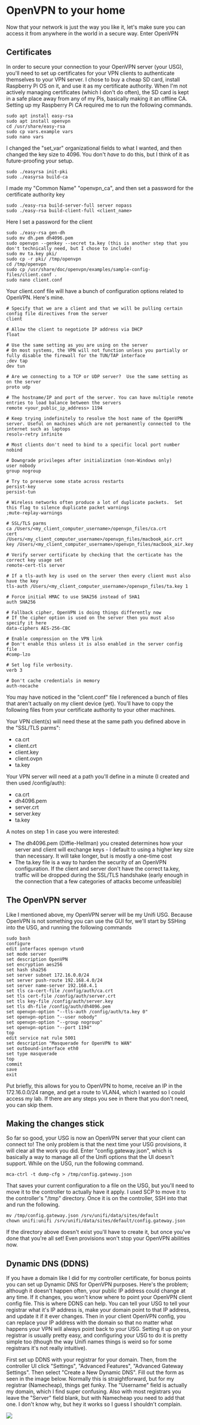 # OpenVPN to your home


Now that your network is just the way you like it, let's make sure you can access it from anywhere in the world in a secure way. Enter OpenVPN


## Certificates


In order to secure your connection to your OpenVPN server (your USG), you'll need to set up certificates for your VPN clients to authenticate themselves to your VPN server. I chose to buy a cheap SD card, install Raspberry Pi OS on it, and use it as my certificate authority. When I'm not actively managing certificates (which I don't do often), the SD card is kept in a safe place away from any of my Pis, basically making it an offline CA. Setting up my Raspberry Pi CA required me to run the following commands.

```
sudo apt install easy-rsa
sudo apt install openvpn
cd /usr/share/easy-rsa
sudo cp vars.example vars
sudo nano vars
```


I changed the "set_var" organizational fields to what I wanted, and then changed the key size to 4096. You don't *have* to do this, but I think of it as future-proofing your setup.


```
sudo ./easyrsa init-pki
sudo ./easyrsa build-ca
```


I made my "Common Name" "openvpn_ca", and then set a password for the certificate authority key


```
sudo ./easy-rsa build-server-full server nopass
sudo ./easy-rsa build-client-full <client_name>
```


Here I set a password for the client


```
sudo ./easy-rsa gen-dh
sudo mv dh.pem dh4096.pem
sudo openvpn --genkey --secret ta.key (this is another step that you don't technically need, but I chose to include)
sudo mv ta.key pki/
sudo cp -r pki/ /tmp/openvpn
cd /tmp/openvpn
sudo cp /usr/share/doc/openvpn/examples/sample-config-files/client.conf .
sudo nano client.conf
```


Your client.conf file will have a bunch of configuration options related to OpenVPN. Here's mine.


```
# Specify that we are a client and that we will be pulling certain config file directives from the server
client

# Allow the client to negotiote IP address via DHCP
float

# Use the same setting as you are using on the server
# On most systems, the VPN will not function unless you partially or fully disable the firewall for the TUN/TAP interface
;dev tap
dev tun

# Are we connecting to a TCP or UDP server?  Use the same setting as on the server
proto udp

# The hostname/IP and port of the server. You can have multiple remote entries to load balance between the servers
remote <your_public_ip_address> 1194

# Keep trying indefinitely to resolve the host name of the OpenVPN server. Useful on machines which are not permanently connected to the internet such as laptops
resolv-retry infinite

# Most clients don't need to bind to a specific local port number
nobind

# Downgrade privileges after initialization (non-Windows only)
user nobody
group nogroup

# Try to preserve some state across restarts
persist-key
persist-tun

# Wireless networks often produce a lot of duplicate packets.  Set this flag to silence duplicate packet warnings
;mute-replay-warnings

# SSL/TLS parms
ca /Users/<my_client_computer_username>/openvpn_files/ca.crt
cert /Users/<my_client_computer_username>/openvpn_files/macbook_air.crt
key /Users/<my_client_computer_username>/openvpn_files/macbook_air.key

# Verify server certificate by checking that the certicate has the correct key usage set
remote-cert-tls server

# If a tls-auth key is used on the server then every client must also have the key
tls-auth /Users/<my_client_computer_username>/openvpn_files/ta.key 1

# Force initial HMAC to use SHA256 instead of SHA1
auth SHA256

# Fallback cipher, OpenVPN is doing things differently now
# If the cipher option is used on the server then you must also specify it here
data-ciphers AES-256-CBC

# Enable compression on the VPN link
# Don't enable this unless it is also enabled in the server config file
#comp-lzo

# Set log file verbosity.
verb 3

# Don't cache credentials in memory
auth-nocache
```


You may have noticed in the "client.conf" file I referenced a bunch of files that aren't actually on my client device (yet). You'll have to copy the following files from your certificate authority to your other machines.


Your VPN client(s) will need these at the same path you defined above in the "SSL/TLS parms":
- ca.crt
- client.crt
- client.key
- client.ovpn
- ta.key


Your VPN server will need at a path you'll define in a minute (I created and then used /config/auth):
- ca.crt
- dh4096.pem
- server.crt
- server.key
- ta.key


A notes on step 1 in case you were interested:
* The dh4096.pem (Diffie-Hellman) you created determines how your server and client will exchange keys - I default to using a higher key size than necessary. It will take longer, but is mostly a one-time cost
* The ta.key file is a way to harden the security of an OpenVPN configuration. If the client and server don't have the correct ta.key, traffic will be dropped during the SSL/TLS handshake (early enough in the connection that a few categories of attacks become unfeasible)


## The OpenVPN server


Like I mentioned above, my OpenVPN server will be my Unifi USG. Because OpenVPN is not something you can use the GUI for, we'll start by SSHing into the USG, and running the following commands 

```
sudo bash
configure
edit interfaces openvpn vtun0
set mode server
set description OpenVPN
set encryption aes256
set hash sha256
set server subnet 172.16.0.0/24
set server push-route 192.168.4.0/24
set server name-server 192.168.4.1
set tls ca-cert-file /config/auth/ca.crt
set tls cert-file /config/auth/server.crt
set tls key-file /config/auth/server.key
set tls dh-file /config/auth/dh4096.pem
set openvpn-option "--tls-auth /config/auth/ta.key 0"
set openvpn-option "--user nobody"
set openvpn-option "--group nogroup"
set openvpn-option "--port 1194"
top
edit service nat rule 5001
set description "Masquerade for OpenVPN to WAN"
set outbound-interface eth0
set type masquerade
top
commit
save
exit
```


Put briefly, this allows for you to OpenVPN to home, receive an IP in the 172.16.0.0/24 range, and get a route to VLAN4, which I wanted so I could access my lab. If there are any steps you see in there that you don't need, you can skip them.


## Making the changes stick


So far so good, your USG is now an OpenVPN server that your client can connect to! The only problem is that the next time your USG provisions, it will clear all the work you did. Enter "config.gateway.json", which is basically a way to manage all of the Unifi options that the UI doesn't support. While on the USG, run the following command.

```
mca-ctrl -t dump-cfg > /tmp/config.gateway.json
```


That saves your current configuration to a file on the USG, but you'll need to move it to the controller to actually have it apply. I used SCP to move it to the controller's "/tmp" directory. Once it is on the controller, SSH into that and run the following.


```
mv /tmp/config.gateway.json /srv/unifi/data/sites/default
chown unifi:unifi /srv/unifi/data/sites/default/config.gateway.json
```


If the directory above doesn't exist you'll have to create it, but once you've done that you're all set! Even provisions won't stop your OpenVPN abilities now.


## Dynamic DNS (DDNS)


If you have a domain like I did for my controller certificate, for bonus points you can set up Dynamic DNS for OpenVPN purposes. Here's the problem; although it doesn't happen often, your public IP address could change at any time. If it changes, you won't know where to point your OpenVPN client config file. This is where DDNS can help. You can tell your USG to tell your registrar what it's IP address is, make your domain point to that IP address, and update it if it ever changes. Then in your client OpenVPN config, you can replace your IP address with the domain so that no matter what happens your VPN will always point back to your USG. Setting it up on your registrar is usually pretty easy, and configuring your USG to do it is pretty simple too (though the way Unifi names things is weird so for some registrars it's not really intuitive).


First set up DDNS with your registrar for your domain. Then, from the controller UI click "Settings", "Advanced Features", "Advanced Gateway Settings". Then select "Create a New Dynamic DNS". Fill out the form as seen in the image below. Normally this is straightforward, but for my registrar (Namecheap), things get funky. The "Username" field is actually my domain, which I find super confusing. Also with most registrars you leave the "Server" field blank, but with Namecheap you need to add that one. I don't know why, but hey it works so I guess I shouldn't complain.


![](images/ddns.png)

